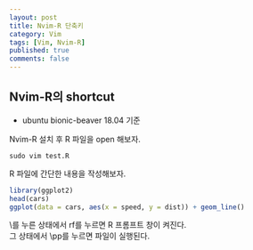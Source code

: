 ```yaml
---
layout: post
title: Nvim-R 단축키
category: Vim
tags: [Vim, Nvim-R]
published: true
comments: false 
---
```


Nvim-R의 shortcut
----------------
 - ubuntu bionic-beaver 18.04 기준

Nvim-R 설치 후 R 파일을 open 해보자.

``` console
sudo vim test.R
```

R 파일에 간단한 내용을 작성해보자.

``` r
library(ggplot2)
head(cars)
ggplot(data = cars, aes(x = speed, y = dist)) + geom_line()
```
\를 누른 상태에서 rf를 누르면 R 프롬프트 창이 켜진다.  
그 상태에서 \pp를 누르면 파일이 실행된다.

<center>
<figure>
<img src="/assets/images/Vim/nvim-r-shortcut.png" alt="">
</figure>
</center>

